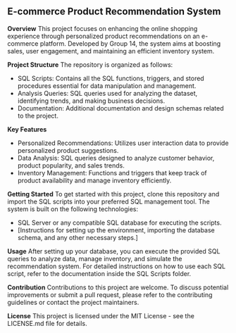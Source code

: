## E-commerce Product Recommendation System ##
**Overview**
This project focuses on enhancing the online shopping experience through personalized product recommendations on an e-commerce platform. Developed by Group 14, the system aims at boosting sales, user engagement, and maintaining an efficient inventory system.

**Project Structure**
The repository is organized as follows:

* SQL Scripts: Contains all the SQL functions, triggers, and stored procedures essential for data manipulation and management.
* Analysis Queries: SQL queries used for analyzing the dataset, identifying trends, and making business decisions.
* Documentation: Additional documentation and design schemas related to the project.

**Key Features**
* Personalized Recommendations: Utilizes user interaction data to provide personalized product suggestions.
* Data Analysis: SQL queries designed to analyze customer behavior, product popularity, and sales trends.
* Inventory Management: Functions and triggers that keep track of product availability and manage inventory efficiently.

**Getting Started**
To get started with this project, clone this repository and import the SQL scripts into your preferred SQL management tool. The system is built on the following technologies:

* SQL Server or any compatible SQL database for executing the scripts.
* [Instructions for setting up the environment, importing the database schema, and any other necessary steps.]

**Usage**
After setting up your database, you can execute the provided SQL queries to analyze data, manage inventory, and simulate the recommendation system. For detailed instructions on how to use each SQL script, refer to the documentation inside the SQL Scripts folder.

**Contribution**
Contributions to this project are welcome. To discuss potential improvements or submit a pull request, please refer to the contributing guidelines or contact the project maintainers.

**License**
This project is licensed under the MIT License - see the LICENSE.md file for details.
